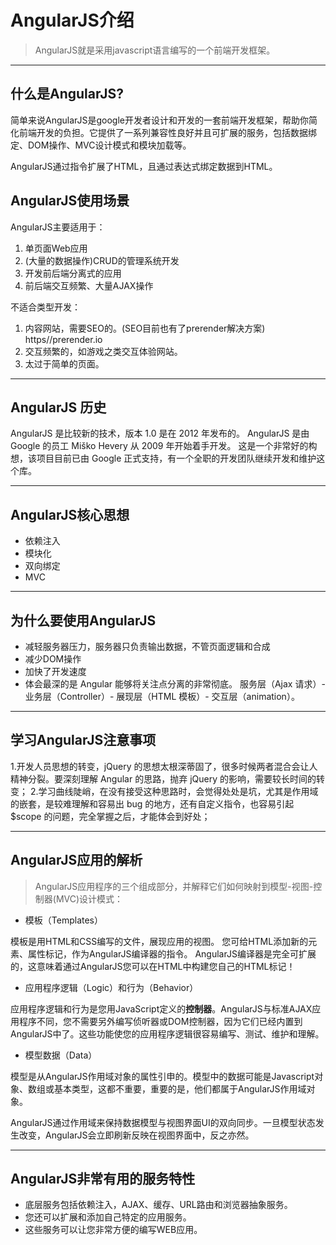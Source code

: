 # AngularJS介绍
> AngularJS就是采用javascript语言编写的一个前端开发框架。

-----------------------------------------------------------------------------------------
## 什么是AngularJS?
简单来说AngularJS是google开发者设计和开发的一套前端开发框架，帮助你简化前端开发的负担。它提供了一系列兼容性良好并且可扩展的服务，包括数据绑定、DOM操作、MVC设计模式和模块加载等。


AngularJS通过指令扩展了HTML，且通过表达式绑定数据到HTML。


## AngularJS使用场景
AngularJS主要适用于：
1. 单页面Web应用
2. (大量的数据操作)CRUD的管理系统开发
3. 开发前后端分离式的应用
4. 前后端交互频繁、大量AJAX操作

不适合类型开发：
1. 内容网站，需要SEO的。(SEO目前也有了prerender解决方案) https//prerender.io
2. 交互频繁的，如游戏之类交互体验网站。
3. 太过于简单的页面。

-----------------------------------------------------------------------------------------
## AngularJS 历史
AngularJS 是比较新的技术，版本 1.0 是在 2012 年发布的。
AngularJS 是由 Google 的员工 Miško Hevery 从 2009 年开始着手开发。
这是一个非常好的构想，该项目目前已由 Google 正式支持，有一个全职的开发团队继续开发和维护这个库。

---------------------------------------------------------------------------------------

## AngularJS核心思想

* 依赖注入
* 模块化
* 双向绑定
* MVC

-------------------------------------------------------------------------------------------

## 为什么要使用AngularJS

* 减轻服务器压力，服务器只负责输出数据，不管页面逻辑和合成
* 减少DOM操作
* 加快了开发速度
* 体会最深的是 Angular 能够将关注点分离的非常彻底。
服务层（Ajax 请求）- 业务层（Controller）- 展现层（HTML 模板）- 交互层（animation）。

--------------------------------------------------------------------------------------------
## 学习AngularJS注意事项

1.开发人员思想的转变，jQuery 的思想太根深蒂固了，很多时候两者混合会让人精神分裂。要深刻理解 Angular 的思路，抛弃 jQuery 的影响，需要较长时间的转变；
2.学习曲线陡峭，在没有接受这种思路时，会觉得处处是坑，尤其是作用域的嵌套，是较难理解和容易出 bug 的地方，还有自定义指令，也容易引起 $scope 的问题，完全掌握之后，才能体会到好处；

--------------------------------------------------------------------------------------------
## AngularJS应用的解析
> AngularJS应用程序的三个组成部分，并解释它们如何映射到模型-视图-控制器(MVC)设计模式：

* 模板（Templates）

模板是用HTML和CSS编写的文件，展现应用的视图。 您可给HTML添加新的元素、属性标记，作为AngularJS编译器的指令。 AngularJS编译器是完全可扩展的，这意味着通过AngularJS您可以在HTML中构建您自己的HTML标记！

* 应用程序逻辑（Logic）和行为（Behavior）

应用程序逻辑和行为是您用JavaScript定义的**控制器**。AngularJS与标准AJAX应用程序不同，您不需要另外编写侦听器或DOM控制器，因为它们已经内置到AngularJS中了。这些功能使您的应用程序逻辑很容易编写、测试、维护和理解。

* 模型数据（Data）

模型是从AngularJS作用域对象的属性引申的。模型中的数据可能是Javascript对象、数组或基本类型，这都不重要，重要的是，他们都属于AngularJS作用域对象。

AngularJS通过作用域来保持数据模型与视图界面UI的双向同步。一旦模型状态发生改变，AngularJS会立即刷新反映在视图界面中，反之亦然。

--------------------------------------------------------------------------------------------
## AngularJS非常有用的服务特性

* 底层服务包括依赖注入，AJAX、缓存、URL路由和浏览器抽象服务。
* 您还可以扩展和添加自己特定的应用服务。
* 这些服务可以让您非常方便的编写WEB应用。
